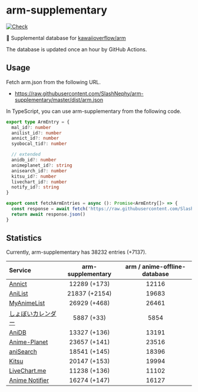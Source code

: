 # arm-supplementary

[![Check](https://github.com/SlashNephy/arm-supplementary/actions/workflows/check-node.yml/badge.svg)](https://github.com/SlashNephy/arm-supplementary/actions/workflows/check-node.yml)

💊 Supplemental database for [kawaiioverflow/arm](https://github.com/kawaiioverflow/arm)

The database is updated once an hour by GitHub Actions.

## Usage

Fetch arm.json from the following URL.

- https://raw.githubusercontent.com/SlashNephy/arm-supplementary/master/dist/arm.json

In TypeScript, you can use arm-supplementary from the following code.

```TypeScript
export type ArmEntry = {
  mal_id?: number
  anilist_id?: number
  annict_id?: number
  syobocal_tid?: number

  // extended
  anidb_id?: number
  animeplanet_id?: string
  anisearch_id?: number
  kitsu_id?: number
  livechart_id?: number
  notify_id?: string
}

export const fetchArmEntries = async (): Promise<ArmEntry[]> => {
  const response = await fetch('https://raw.githubusercontent.com/SlashNephy/arm-supplementary/master/dist/arm.json')
  return await response.json()
}
```

## Statistics

Currently, arm-supplementary has 38232 entries (+7137).

| Service                                     | arm-supplementary | arm / anime-offline-database |
| :------------------------------------------ | :---------------: | :--------------------------: |
| [Annict](https://annict.com)                |   12289 (+173)    |            12116             |
| [AniList](https://anilist.co)               |   21837 (+2154)   |            19683             |
| [MyAnimeList](https://myanimelist.net)      |   26929 (+468)    |            26461             |
| [しょぼいカレンダー](https://cal.syoboi.jp) |    5887 (+33)     |             5854             |
| [AniDB](https://anidb.net)                  |   13327 (+136)    |            13191             |
| [Anime-Planet](https://anime-planet.com)    |   23657 (+141)    |            23516             |
| [aniSearch](https://anisearch.com)          |   18541 (+145)    |            18396             |
| [Kitsu](https://kitsu.io)                   |   20147 (+153)    |            19994             |
| [LiveChart.me](https://livechart.me)        |   11238 (+136)    |            11102             |
| [Anime Notifier](https://notify.moe)        |   16274 (+147)    |            16127             |
